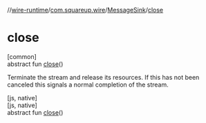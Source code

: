 //[wire-runtime](../../../index.md)/[com.squareup.wire](../index.md)/[MessageSink](index.md)/[close](close.md)

# close

[common]\
abstract fun [close](close.md)()

Terminate the stream and release its resources. If this has not been canceled this signals a normal completion of the stream.

[js, native]\
[js, native]\
abstract fun [close](close.md)()
